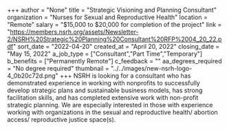 +++
author = "None"
title = "Strategic Visioning and Planning Consultant"
organization = "Nurses for Sexual and Reproductive Health"
location = "Remote"
salary = "$15,000 to $20,000 for completion of the project"
link = "https://members.nsrh.org/assets/Newsletter-2/NSRH%20Strategic%20Planning%20Consultant%20RFP%2004_20_22.pdf"
sort_date = "2022-04-20"
created_at = "April 20, 2022"
closing_date = "May 15, 2022"
a_job_type = ["Consultant","Part Time","Temporary"]
b_benefits = ["Permanently Remote"]
c_feedback = ""
aa_degrees_required = "No degree required"
thumbnail = "../../images/new-nsrh-logo-4_0b20c72d.png"
+++
NSRH is looking for a consultant who has demonstrated experience in working with nonprofits to successfully develop strategic plans and sustainable business models, has strong facilitation skills, and has completed extensive work with non-profit strategic planning. We are especially interested in those with experience working with organizations in the sexual and reproductive health/ abortion access/ reproductive justice space(s). 